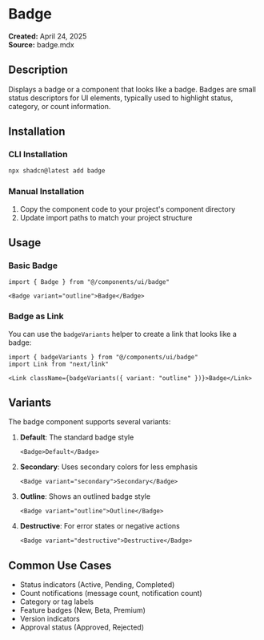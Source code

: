 # Badge

**Created:** April 24, 2025  
**Source:** badge.mdx

## Description

Displays a badge or a component that looks like a badge. Badges are small status descriptors for UI elements, typically used to highlight status, category, or count information.

## Installation

### CLI Installation

```bash
npx shadcn@latest add badge
```

### Manual Installation

1. Copy the component code to your project's component directory
2. Update import paths to match your project structure

## Usage

### Basic Badge

```tsx
import { Badge } from "@/components/ui/badge"

<Badge variant="outline">Badge</Badge>
```

### Badge as Link

You can use the `badgeVariants` helper to create a link that looks like a badge:

```tsx
import { badgeVariants } from "@/components/ui/badge"
import Link from "next/link"

<Link className={badgeVariants({ variant: "outline" })}>Badge</Link>
```

## Variants

The badge component supports several variants:

1. **Default**: The standard badge style
   ```tsx
   <Badge>Default</Badge>
   ```

2. **Secondary**: Uses secondary colors for less emphasis
   ```tsx
   <Badge variant="secondary">Secondary</Badge>
   ```

3. **Outline**: Shows an outlined badge style
   ```tsx
   <Badge variant="outline">Outline</Badge>
   ```

4. **Destructive**: For error states or negative actions
   ```tsx
   <Badge variant="destructive">Destructive</Badge>
   ```

## Common Use Cases

- Status indicators (Active, Pending, Completed)
- Count notifications (message count, notification count)
- Category or tag labels
- Feature badges (New, Beta, Premium)
- Version indicators
- Approval status (Approved, Rejected)